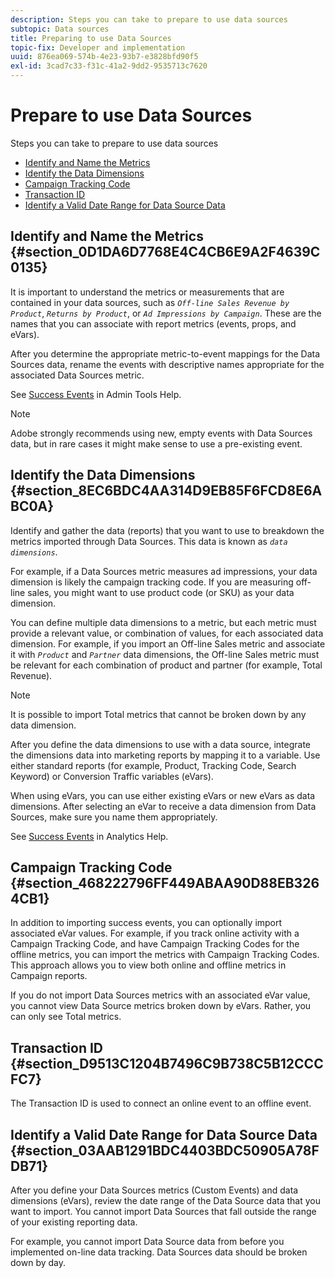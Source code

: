 ```yaml
---
description: Steps you can take to prepare to use data sources
subtopic: Data sources
title: Preparing to use Data Sources
topic-fix: Developer and implementation
uuid: 876ea069-574b-4e23-93b7-e3828bfd90f5
exl-id: 3cad7c33-f31c-41a2-9dd2-9535713c7620
---
```

# Prepare to use Data Sources

Steps you can take to prepare to use data sources

* [Identify and Name the Metrics](/help/import/c-data-sources/datasrc-preparing.md#section_0D1DA6D7768E4C4CB6E9A2F4639C0135) 
* [Identify the Data Dimensions](/help/import/c-data-sources/datasrc-preparing.md#section_8EC6BDC4AA314D9EB85F6FCD8E6ABC0A) 
* [Campaign Tracking Code](/help/import/c-data-sources/datasrc-preparing.md#section_468222796FF449ABAA90D88EB3264CB1) 
* [Transaction ID](/help/import/c-data-sources/datasrc-preparing.md#section_D9513C1204B7496C9B738C5B12CCCFC7) 
* [Identify a Valid Date Range for Data Source Data](/help/import/c-data-sources/datasrc-preparing.md#section_03AAB1291BDC4403BDC50905A78FDB71)

## Identify and Name the Metrics {#section_0D1DA6D7768E4C4CB6E9A2F4639C0135}

It is important to understand the metrics or measurements that are contained in your data sources, such as *`Off-line Sales Revenue by Product`*, *`Returns by Product`*, or *`Ad Impressions by Campaign`*. These are the names that you can associate with report metrics (events, props, and eVars).

After you determine the appropriate metric-to-event mappings for the Data Sources data, rename the events with descriptive names appropriate for the associated Data Sources metric.

See [Success Events](https://experienceleague.adobe.com/docs/analytics/admin/admin-tools/success-events/success-event.html) in Admin Tools Help.

>[!NOTE]
>
>Adobe strongly recommends using new, empty events with Data Sources data, but in rare cases it might make sense to use a pre-existing event.

## Identify the Data Dimensions {#section_8EC6BDC4AA314D9EB85F6FCD8E6ABC0A}

Identify and gather the data (reports) that you want to use to breakdown the metrics imported through Data Sources. This data is known as *`data dimensions`*.

For example, if a Data Sources metric measures ad impressions, your data dimension is likely the campaign tracking code. If you are measuring off-line sales, you might want to use product code (or SKU) as your data dimension.

You can define multiple data dimensions to a metric, but each metric must provide a relevant value, or combination of values, for each associated data dimension. For example, if you import an Off-line Sales metric and associate it with *`Product`* and *`Partner`* data dimensions, the Off-line Sales metric must be relevant for each combination of product and partner (for example, Total Revenue).

>[!NOTE]
>
>It is possible to import Total metrics that cannot be broken down by any data dimension.

After you define the data dimensions to use with a data source, integrate the dimensions data into marketing reports by mapping it to a variable. Use either standard reports (for example, Product, Tracking Code, Search Keyword) or Conversion Traffic variables (eVars).

When using eVars, you can use either existing eVars or new eVars as data dimensions. After selecting an eVar to receive a data dimension from Data Sources, make sure you name them appropriately.

See [Success Events](https://experienceleague.adobe.com/docs/analytics/admin/admin-tools/success-events/success-event.html) in Analytics Help.

## Campaign Tracking Code {#section_468222796FF449ABAA90D88EB3264CB1}

In addition to importing success events, you can optionally import associated eVar values. For example, if you track online activity with a Campaign Tracking Code, and have Campaign Tracking Codes for the offline metrics, you can import the metrics with Campaign Tracking Codes. This approach allows you to view both online and offline metrics in Campaign reports.

If you do not import Data Sources metrics with an associated eVar value, you cannot view Data Source metrics broken down by eVars. Rather, you can only see Total metrics.

## Transaction ID {#section_D9513C1204B7496C9B738C5B12CCCFC7}

The Transaction ID is used to connect an online event to an offline event.

## Identify a Valid Date Range for Data Source Data {#section_03AAB1291BDC4403BDC50905A78FDB71}

After you define your Data Sources metrics (Custom Events) and data dimensions (eVars), review the date range of the Data Source data that you want to import. You cannot import Data Sources that fall outside the range of your existing reporting data.

For example, you cannot import Data Source data from before you implemented on-line data tracking. Data Sources data should be broken down by day.
